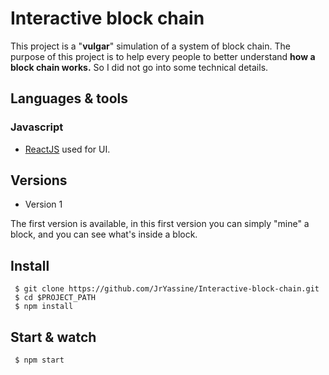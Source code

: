 # Interactive block chain

This project is a "<strong>vulgar</strong>" simulation of a system of block chain. The purpose of this project is to help every people to better understand <strong> how a block chain works.</strong> So I did not go into some technical details.

<h2> Languages & tools </h2>

<h3> Javascript </h3>

  - [ReactJS](http://facebook.github.io/react) used for UI.

<h2> Versions </h2>

-  Version 1 

<p> The first version is available, in this first version you can simply "mine" a block, and you can see what's inside a block.</p>

<h2> Install </h2>
  <code> $ git clone https://github.com/JrYassine/Interactive-block-chain.git </code><br>
  <code> $ cd $PROJECT_PATH </code> <br>
  <code> $ npm install </code>
  
  
  
<h2> Start & watch </h2>
<code> $ npm start </code>
